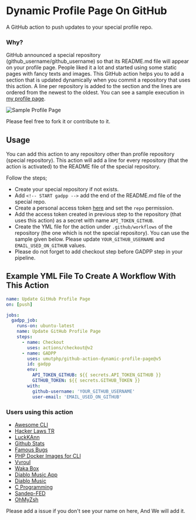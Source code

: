 # Dynamic Profile Page On GitHub

A GitHub action to push updates to your special profile repo.

### Why?

GitHub announced a special repository (github_username/github_username) so that its README.md file will appear on your profile page. People liked it a lot and started using some static pages with fancy texts and images. This GitHub action helps you to add a section that is updated dynamically when you commit a repository that uses this action. A line per repository is added to the section and the lines are ordered from the newest to the oldest. You can see a sample execution in [my profile page](https://github.com/umutphp).

![Sample Profile Page](./assets/github_profile_sample.png)

Please feel free to fork it or contribute to it.

## Usage

You can add this action to any repository other than profile repository (special repository). This action will add a line for every repository (that the action is activated) to the README file of the special repository.

Follow the steps;
- Create your special repository if not exists.
- Add `<!-- START gadpp -->` add the end of the README.md file of the special repo.
- Create a personal access token [here](https://github.com/settings/tokens) and set the `repo` permission.
- Add the access token created in previous step to the repository (that uses this action) as a secret with name `API_TOKEN_GITHUB`.
- Create the YML file for the action under `.github/workflows` of the repository (the one which is not the special repository). You can use the sample given below. Please update `YOUR_GITHUB_USERNAME` and `EMAIL_USED_ON_GITHUB` values.
- Please do not forget to add checkout step before GADPP step in your pipeline.

## Example YML File To Create A Workflow With This Action

```yml
name: Update GitHub Profile Page
on: [push]

jobs:
  gadpp_job:
    runs-on: ubuntu-latest
    name: Update GitHub Profile Page
    steps:
      - name: Checkout
        uses: actions/checkout@v2
      - name: GADPP
        uses: umutphp/github-action-dynamic-profile-page@v5
        id: gadpp
        env:
          API_TOKEN_GITHUB: ${{ secrets.API_TOKEN_GITHUB }}
          GITHUB_TOKEN: ${{ secrets.GITHUB_TOKEN }}
        with:
          github-username: 'YOUR_GITHUB_USERNAME'
          user-email: 'EMAIL_USED_ON_GITHUB'

```

### Users using this action 

- [Awesome CLI](https://github.com/umutphp/awesome-cli)
- [Hacker Laws TR](https://github.com/umutphp/hacker-laws-tr)
- [LuckKAnn](https://github.com/LuckKAnn/LuckKAnn)
- [Github Stats](https://github.com/umutphp/github-stats)
- [Famous Bugs](https://github.com/umutphp/famous-bugs)
- [PHP Docker Images for CLI](https://github.com/umutphp/php-docker-images-for-cli)
- [Vvroul](https://github.com/vvroul/vvroul)
- [Waka Box](https://github.com/joriewong/waka-box)
- [Diablo Music App](https://github.com/Suvraneel/diablo-music-app)
- [Diablo Music](https://github.com/Suvraneel/diablo-music)
- [C Programming](https://github.com/Suvraneel/C-programming)
- [Sandep-FED](https://github.com/Sandeep-FED)
- [OhMyZsh](https://github.com/Justgoncaa/ohmyzsh)

Please add a issue if you don't see your name on here, And We will add it.
